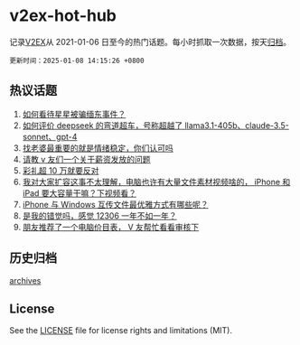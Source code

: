 # v2ex-hot-hub

 记录[V2EX](https://www.v2ex.com/)从 2021-01-06 日至今的热门话题。每小时抓取一次数据，按天[归档](archives)。

`更新时间：2025-01-08 14:15:26 +0800`

## 热议话题

1. [如何看待星星被骗缅东事件？](https://www.v2ex.com/t/1103371)
1. [如何评价 deepseek 的弯道超车，号称超越了 llama3.1-405b、claude-3.5-sonnet、gpt-4](https://www.v2ex.com/t/1103363)
1. [找老婆最重要的就是情绪稳定，你们认可吗](https://www.v2ex.com/t/1103419)
1. [请教 v 友们一个关于薪资发放的问题](https://www.v2ex.com/t/1103279)
1. [彩礼超 10 万就要反对](https://www.v2ex.com/t/1103301)
1. [我对大家扩容这事不太理解，电脑也许有大量文件素材视频啥的， iPhone 和 iPad 要大容量干嘛？下视频看？](https://www.v2ex.com/t/1103224)
1. [iPhone 与 Windows 互传文件最优雅方式有哪些呢？](https://www.v2ex.com/t/1103274)
1. [是我的错觉吗，感觉 12306 一年不如一年？](https://www.v2ex.com/t/1103375)
1. [朋友推荐了一个电脑价目表， V 友帮忙看看审核下](https://www.v2ex.com/t/1103379)

## 历史归档

[archives](archives)

## License

See the [LICENSE](LICENSE) file for license rights and limitations (MIT).
